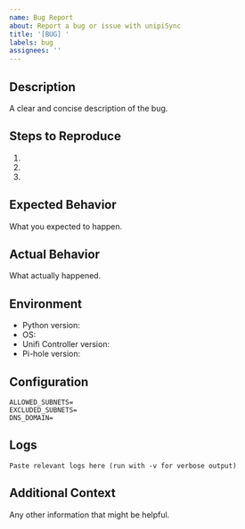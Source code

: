 ```yaml
---
name: Bug Report
about: Report a bug or issue with unipiSync
title: '[BUG] '
labels: bug
assignees: ''
---
```


## Description
A clear and concise description of the bug.

## Steps to Reproduce
1.
2.
3.

## Expected Behavior
What you expected to happen.

## Actual Behavior
What actually happened.

## Environment
- Python version:
- OS:
- Unifi Controller version:
- Pi-hole version:

## Configuration
```
ALLOWED_SUBNETS=
EXCLUDED_SUBNETS=
DNS_DOMAIN=
```

## Logs
```
Paste relevant logs here (run with -v for verbose output)
```

## Additional Context
Any other information that might be helpful.
